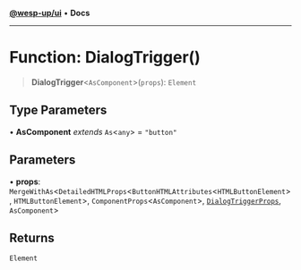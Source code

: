 [**@wesp-up/ui**](../README.md) • **Docs**

***

# Function: DialogTrigger()

> **DialogTrigger**\<`AsComponent`\>(`props`): `Element`

## Type Parameters

• **AsComponent** *extends* `As`\<`any`\> = `"button"`

## Parameters

• **props**: `MergeWithAs`\<`DetailedHTMLProps`\<`ButtonHTMLAttributes`\<`HTMLButtonElement`\>, `HTMLButtonElement`\>, `ComponentProps`\<`AsComponent`\>, [`DialogTriggerProps`](../interfaces/DialogTriggerProps.md), `AsComponent`\>

## Returns

`Element`

